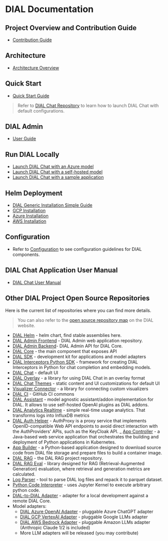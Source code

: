 # DIAL Documentation

## Project Overview and Contribution Guide

* [Contribution Guide](https://github.com/epam/ai-dial/blob/main/CONTRIBUTING.md)

## Architecture

* [Architecture Overview](/docs/platform/0.architecture-and-concepts/2.architecture.md)

## Quick Start

* [Quick Start Guide](./quick-start.md)

> Refer to [DIAL Chat Repository](https://github.com/epam/ai-dial-chat#overview) to learn how to launch DIAL Chat with default configurations.

## DIAL Admin

* [User Guide](/docs/platform/11.admin-panel.md)

## Run DIAL Locally

* [Launch DIAL Chat with an Azure model](/docs/tutorials/1.developers/0.local-run/1.quick-start-model.md)
* [Launch DIAL Chat with a self-hosted model](/docs/tutorials/1.developers/0.local-run/3.quick-start-with-self-hosted-model.md)
* [Launch DIAL Chat with a sample application](/docs/tutorials/1.developers/0.local-run/0.quick-start-with-application.md)

## Helm Deployment

* [DIAL Generic Installation Simple Guide](https://github.com/epam/ai-dial-helm/tree/main/charts/dial/examples/generic/simple)
* [GCP Installation](https://github.com/epam/ai-dial-helm/blob/main/charts/dial/examples/gcp/complete/README.md)
* [Azure Installation](https://github.com/epam/ai-dial-helm/blob/main/charts/dial/examples/azure/simple/README.md)
* [AWS Installation](https://github.com/epam/ai-dial-helm/blob/main/charts/dial/examples/aws/complete/README.md)

## Configuration

* Refer to [Configuration](./tutorials/2.devops/1.configuration/0.configuration-guide.md) to see configuration guidelines for DIAL components.

## DIAL Chat Application User Manual

* [DIAL Chat User Manual](/docs/tutorials/0.user-guide.md)

## Other DIAL Project Open Source Repositories

Here is the current list of repositories where you can find more details.

> You can also refer to the [open source repository map](https://dialx.ai/open-source) on the DIAL website.

- [DIAL Helm](https://github.com/epam/ai-dial-helm) - helm chart, find stable assemblies here.
- [DIAL Admin Frontend](https://github.com/epam/ai-dial-admin-frontend) - DIAL Admin web application repository.
- [DIAL Admin Backend](https://github.com/epam/ai-dial-admin-backend)- DIAL Admin API for DIAL Core.
- [DIAL Core](https://github.com/epam/ai-dial-core) - the main component that exposes API
- [DIAL SDK](https://github.com/epam/ai-dial-sdk) - development kit for applications and model adapters
- [DIAL Interceptors Python SDK](https://github.com/epam/ai-dial-interceptors-sdk) - framework for creating DIAL Interceptors in Python for chat completion and embedding models.
- [DIAL Chat](https://github.com/epam/ai-dial-chat) - default UI
- [DIAL Overlay](https://github.com/epam/ai-dial-chat/blob/development/libs/overlay/README.md) - a library for using DIAL Chat in an overlay format
- [DIAL Chat Themes](https://github.com/epam/ai-dial-chat-themes) - static content and UI customizations for default UI
- [Visualizer Connector](https://github.com/epam/ai-dial-chat/blob/development/libs/chat-visualizer-connector/README.md) - a library for connecting custom visualizers
- [DIAL CI](https://github.com/epam/ai-dial-ci) - GitHub CI commons
- [DIAL Assistant](https://github.com/epam/ai-dial-assistant) - model agnostic assistant/addon implementation for DIAL. It allows to use self-hosted OpenAI plugins as DIAL addons.
- [DIAL Analytics Realtime](https://github.com/epam/ai-dial-analytics-realtime) - simple real-time usage analytics. That transforms logs into InfluxDB metrics
- [DIAL Auth Helper](https://github.com/epam/ai-dial-auth-helper) - AuthProxy is a proxy service that implements OpenID-compatible Web API endpoints to avoid direct interaction with the AuthProviders' APIs, such as the KeyCloak API.
_ [App Controller](https://github.com/epam/ai-dial-app-controller) - a Java-based web service application that orchestrates the building and deployment of Python applications in Kubernetes.
- [App Builder](https://github.com/epam/ai-dial-app-builder-python) - a Python-based application designed to download source code from DIAL file storage and prepare files to build a container image.
- [DIAL RAG](https://github.com/epam/ai-dial-rag) - the DAL RAG project repository.
- [DIAL RAG Eval](https://github.com/epam/ai-dial-rag-eval) - library designed for RAG (Retrieval-Augmented Generation) evaluation, where retrieval and generation metrics are calculated.
- [Log Parser](https://github.com/epam/ai-dial-log-parser) - tool to parse DIAL log files and repack it to parquet dataset.
- [Python Code Interpreter](https://github.com/epam/ai-dial-code-interpreter) - uses Jupyter Kernel to execute arbitrary python code.
- [DIAL-to-DIAL Adapter](https://github.com/epam/ai-dial-adapter-dial) - adapter for a local development against a remote DIAL Core.
- Model adapters:
    - [DIAL Azure OpenAI Adapter](https://github.com/epam/ai-dial-adapter-openai) - pluggable Azure ChatGPT adapter
    - [DIAL GCP VertexAI Adapter](https://github.com/epam/ai-dial-adapter-vertexai) - pluggable Google LLMs adapter
    - [DIAL AWS Bedrock Adapter](https://github.com/epam/ai-dial-adapter-bedrock) - pluggable Amazon LLMs adapter (Anthropic Claude 1/2 is included)
    - More LLM adapters will be released (you may contribute)
